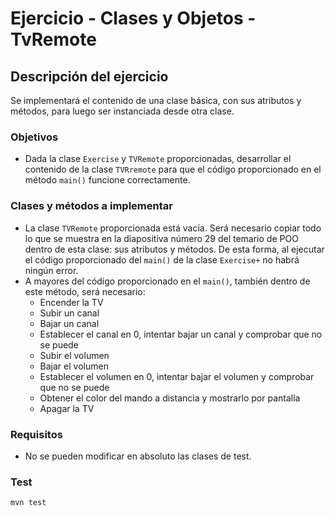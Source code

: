 # Ejercicio - Clases y Objetos - TvRemote
## Descripción del ejercicio
Se implementará el contenido de una clase básica, con sus atributos y métodos, para luego ser instanciada desde otra clase.

### Objetivos
* Dada la clase ``Exercise`` y ``TVRemote`` proporcionadas, desarrollar el contenido de la clase ``TVRremote`` para que el código
  proporcionado en el método ``main()`` funcione correctamente.

### Clases y métodos a implementar
* La clase ``TVRemote`` proporcionada está vacía. Será necesario copiar todo lo que se muestra en la diapositiva número 29 del temario
  de POO dentro de esta clase: sus atributos y métodos. De esta forma, al ejecutar el código proporcionado del ``main()`` de la clase
  ``Exercise+`` no habrá ningún error.
* A mayores del código proporcionado en el ``main()``, también dentro de este método, será necesario:
  * Encender la TV
  * Subir un canal
  * Bajar un canal
  * Establecer el canal en 0, intentar bajar un canal y comprobar que no se puede
  * Subir el volumen
  * Bajar el volumen
  * Establecer el volumen en 0, intentar bajar el volumen y comprobar que no se puede
  * Obtener el color del mando a distancia y mostrarlo por pantalla
  * Apagar la TV

### Requisitos
* No se pueden modificar en absoluto las clases de test.

### Test

```
mvn test
```
